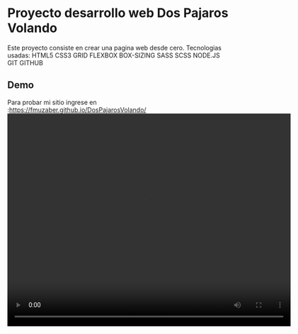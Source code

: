 # Proyecto desarrollo web Dos Pajaros Volando

Este proyecto consiste en crear una pagina web desde cero.
Tecnologias usadas:
HTML5
CSS3
    GRID
    FLEXBOX
    BOX-SIZING
    SASS
    SCSS
    NODE.JS
GIT
GITHUB

## Demo
Para probar mi sitio ingrese en :https://fmuzaber.github.io/DosPajarosVolando/
<video src="./images/video.mp4" width="640" height="480"></video>
